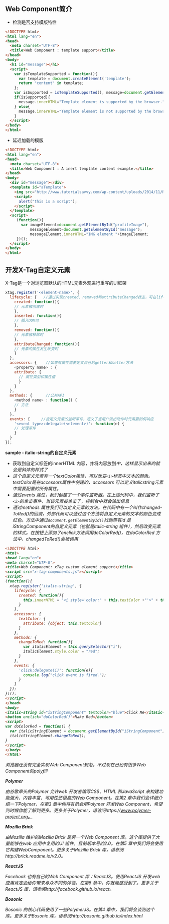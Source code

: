 ## Web Component简介

- 检测是否支持模版特性

```HTML
<!DOCTYPE html>
<html lang="en">
<head>
  <meta charset="UTF-8">
  <title>Web Component : template support</title>
</head>
<body>
  <h1 id="message"></h1>
  <script>
    var isTemplateSupported = function(){
      var template = document.createElement('template');
      return "content" in template;
    };
    var isSupported = isTemplateSupported(), message=document.getElementById("message");
    if(isSupported){
      message.innerHTML="Template element is supported by the browser.";
    } else{
      message.innerHTML="Template element is not supported by the browser.";
    }
  </script>
</body>
</html>
```

- 延迟加载的模版

```html
<!DOCTYPE html>
<html lang="en">
<head>
  <meta charset="UTF-8">
  <title>Web Component : A inert template content example.</title>
</head>
<body>
  <div id="message"></div>
  <template id="aTemplate">
    <img src="http://www.tutorialsavvy.com/wp-content/uploads/2014/11/ReactJS-830-8301-300x300.png"  id="profileImage">
    <script>
      alert("this is a script");
    </script>
  </template>
  <script>
     (function(){
       var imageElement=document.getElementById("profileImage"),
           messageElement=document.getElementById("message");
           messageElement.innerHTML="IMG element "+imageElement;
     })();
  </script>
</body>
</html>
```

## 开发X-Tag自定义元素

X-Tag是一个对浏览器默认的HTML元素外观进行重写的UI框架

```javascript
xtag.register('<element-name>', {  
  lifecycle: {   //通过实现created、removed和attributeChanged状态，可在lifecycle中定义元素在生命周期不同阶段的表现
    created: function(){  
    // 元素被创建时  
    },  
    inserted: function(){  
    // 插入DOM时  
    },  
    removed: function(){  
    // 元素被移除时  
    },  
    attributeChanged: function(){  
    // 元素的属性发生改变时  
    }  
  },  
  accessors: {    //如果有属性需要定义自己的getter和setter方法
    <property name> : {  
    attribute: {  
      // 属性类型和属性值  
      }  
    }  
  },  
  methods: {      //公共API
    <method name> : function() {  
    // 方法  
    }  
  },  
  events: {     //自定义元素的监听事件，定义了当用户做出动作时元素要如何响应
    '<event type>:delegate(<element>)': function(e) {  
    // 处理事件  
    }  
  }  
}); 
```

**sample - italic-string的自定义元素**  

- 获取到自定义标签的innerHTML 内容，并将内容放到<i>中，这样显示出来的就会是斜体的样式了
- 这个自定义元素有一个textColor属性，可以改变`<i>`标签中文本的颜色。textColor是在accessors属性中创建的，accessors 可以定义italicstring元素中需要配置的所有属性。
- 通过events 属性，我们创建了一个事件监听器。在上述代码中，我们监听了`<i>`的单击事件，当该元素被单击了，控制台中就会输出信息
- 通过methods 属性我们可以定义元素的方法。在代码中有一个叫作changed-ToRed()的回调，外部代码可以通过这个方法将自定义元素的文本的颜色变成红色。方法中通过`document.getElementById()`找到带有id 是iStringComponent的自定义元素（也就是italic-string 组件），然后改变元素的样式。在按钮上添加了onclick方法调用doColorRed()，在doColorRed 方法中，changedToRed()会被调用

```html
<!DOCTYPE html> 
<html> 
<head lang="en"> 
<meta charset="UTF-8"> 
<title>Web Component: xTag custom element support</title> 
<script src="x-tag-components.js"></script> 
<script> 
(function(){
  xtag.register('italic-string', {  
    lifecycle: {  
      created: function(){  
        this.innerHTML = "<i style='color:" + this.textColor +"'>" + this.innerHTML + "</i>";  
      }  
    },  
    accessors: {  
      textColor: {  
        attribute: {object: this.textColor}  
      }  
    },  
    methods: {  
      changeToRed: function(){  
        var italicElement = this.querySelector("i");  
        italicElement.style.color = "red";  
      }  
    },  
    events: {  
      'click:delegate(i)': function(e){  
        console.log("click event is fired.");  
      }  
    }  
  });  
})();  
</script> 
</head> 
<body> 
<italic-string id="iStringComponent" textColor="blue">Click Me</italic-string><br> 
<button onclick="doColorRed()">Make Red</button> 
<script> 
var doColorRed = function() {  
  var italicStringElement = document.getElementById("iStringComponent");  
  italicStringElement.changeToRed();  
}  
</script> 
</body> 
</html> 
```

浏览器还没有完全实现Web Component规范。不过现在已经有很多Web Component的polyfill 

**Polymer**

由谷歌牵头的Polymer 允许web 开发者编写CSS、HTML 和JavaScript 来构建功能强大、内容丰富、可用性还很高的Web Component。在第2 章中我们会详细介绍一下Polymer，在第3 章中你将有机会用Polymer 开发Web Component，希望到时候你能了解到更多。更多关于Polymer，请访问https://www.polymer-project.org。

**Mozilla Brick**

由Mozilla 维护的Mozilla Brick 是另一个Web Component 库。这个库提供了大量能够在web 应用中复用的UI 组件，目前版本号的2.0。在第5 章中我们将会使用它构建WebComponent。更多关于Mozilla Brick 库，请参阅http://brick.readme.io/v2.0。

**ReactJS**

Facebook 也有自己的Web Component 库：ReactJS。使用ReactJS 开发web 应用肯定会给你带来与众不同的体验。在第6 章中，你就能感受到了。更多关于ReactJS 库，请参阅http://facebook.github.io/react。

**Bosonic**

Bosonic 的核心代码使用了一些PolymerJS。在第4 章中，我们将会谈到这个库。更多关于Bosonic 库，请参阅http://bosonic.github.io/index.html


